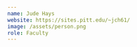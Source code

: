 ```yaml
---
name: Jude Hays
website: https://sites.pitt.edu/~jch61/
image: /assets/person.png
role: Faculty
---
```

